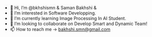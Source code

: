 - 👋 Hi, I’m @bkhshismn & Saman Bakhshi &
- 👀 I’m interested in Software Developping.
- 🌱 I’m currently learning Image Processing In AI Student.
- 💞️ I’m looking to collaborate on Develop Smart and Dynamic Team!
- 📫 How to reach me -> bakhshi.smn@gmail.com

<!---
bkhshismn/bkhshismn is a ✨ special ✨ repository because its `README.md` (this file) appears on your GitHub profile.
You can click the Preview link to take a look at your changes.
--->
